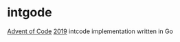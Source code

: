 # intgode

[Advent of Code](https://adventofcode.com) [2019](https://adventofcode.com/2019) intcode implementation written in Go
